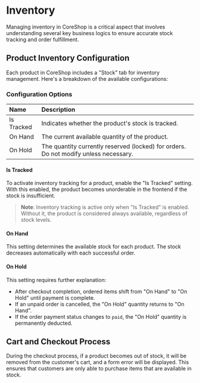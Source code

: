 # Inventory

Managing inventory in CoreShop is a critical aspect that involves understanding several key business logics to ensure accurate stock tracking and order fulfillment.

## Product Inventory Configuration

Each product in CoreShop includes a "Stock" tab for inventory management. Here's a breakdown of the available configurations:

### Configuration Options

| Name       | Description |
|:-----------|:------------|
| Is Tracked | Indicates whether the product's stock is tracked. |
| On Hand    | The current available quantity of the product. |
| On Hold    | The quantity currently reserved (locked) for orders. Do not modify unless necessary. |

#### Is Tracked

To activate inventory tracking for a product, enable the "Is Tracked" setting. With this enabled, the product becomes unorderable in the frontend if the stock is insufficient.

> **Note**: Inventory tracking is active only when "Is Tracked" is enabled. Without it, the product is considered always available, regardless of stock levels.

#### On Hand

This setting determines the available stock for each product. The stock decreases automatically with each successful order.

#### On Hold

This setting requires further explanation:
- After checkout completion, ordered items shift from "On Hand" to "On Hold" until payment is complete.
- If an unpaid order is cancelled, the "On Hold" quantity returns to "On Hand".
- If the order payment status changes to `paid`, the "On Hold" quantity is permanently deducted.

## Cart and Checkout Process

During the checkout process, if a product becomes out of stock, it will be removed from the customer's cart, and a form error will be displayed. This ensures that customers are only able to purchase items that are available in stock.

